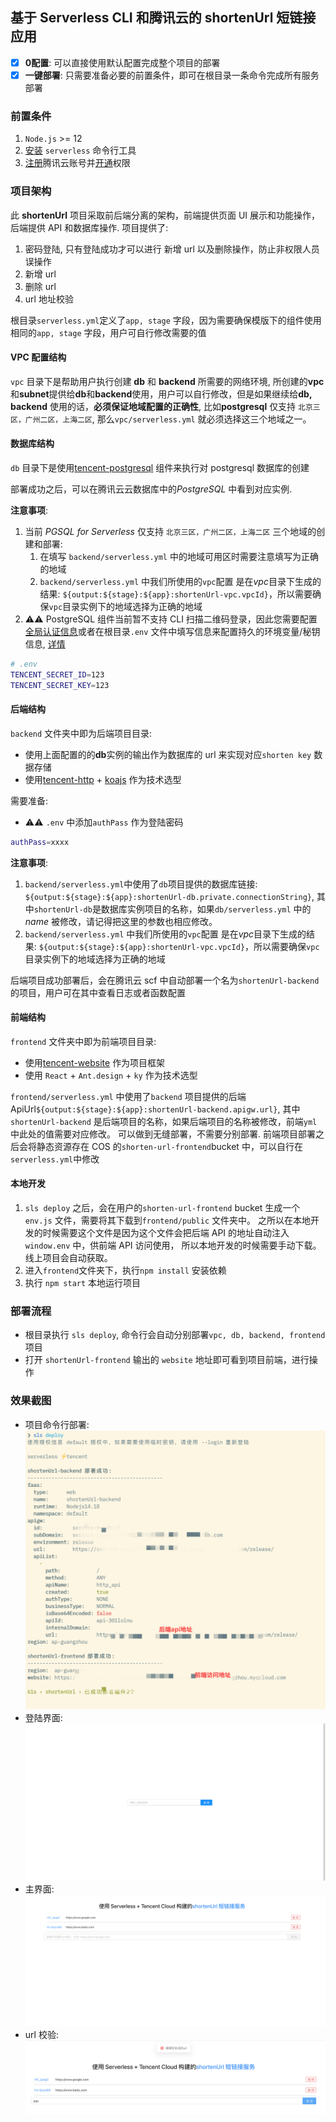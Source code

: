 ## 基于 Serverless CLI 和腾讯云的 shortenUrl 短链接应用

- [x] **0配置**: 可以直接使用默认配置完成整个项目的部署
- [x] **一键部署**: 只需要准备必要的前置条件，即可在根目录一条命令完成所有服务部署

### 前置条件

1. `Node.js` >= 12
2. [安装](https://cn.serverless.com/framework/docs-getting-started) `serverless` 命令行工具
3. [注册](https://cloud.tencent.com/register)腾讯云账号并[开通](https://cloud.tencent.com/document/product/1154/43006)权限

### 项目架构

此 **shortenUrl** 项目采取前后端分离的架构，前端提供页面 UI 展示和功能操作， 后端提供 API 和数据库操作. 项目提供了:

1. 密码登陆, 只有登陆成功才可以进行 新增 url 以及删除操作，防止非权限人员误操作
2. 新增 url
3. 删除 url
4. url 地址校验

根目录`serverless.yml`定义了`app, stage` 字段，因为需要确保模版下的组件使用相同的`app, stage` 字段，用户可自行修改需要的值

#### VPC 配置结构

`vpc` 目录下是帮助用户执行创建 **db** 和 **backend** 所需要的网络环境, 所创建的**vpc**和**subnet**提供给**db**和**backend**使用，用户可以自行修改，但是如果继续给**db, backend** 使用的话，**必须保证地域配置的正确性**, 比如**postgresql** 仅支持 `北京三区，广州二区，上海二区`, 那么`vpc/serverless.yml` 就必须选择这三个地域之一。

#### 数据库结构

`db` 目录下是使用[tencent-postgresql](https://github.com/serverless-components/tencent-postgresql) 组件来执行对 postgresql 数据库的创建

部署成功之后，可以在腾讯云云数据库中的*PostgreSQL* 中看到对应实例.

**注意事项**:

1. 当前 _PGSQL for Serverless_ 仅支持 `北京三区，广州二区，上海二区` 三个地域的创建和部署:
    1. 在填写 `backend/serverless.yml` 中的地域可用区时需要注意填写为正确的地域
    2. `backend/serverless.yml` 中我们所使用的`vpc`配置 是在*vpc*目录下生成的结果: `${output:${stage}:${app}:shortenUrl-vpc.vpcId}`，所以需要确保`vpc`目录实例下的地域选择为正确的地域
2. ⚠️⚠️ PostgreSQL 组件当前暂不支持 CLI 扫描二维码登录，因此您需要配置[全局认证信息](https://cn.serverless.com/framework/docs-commands-credentials)或者在根目录`.env` 文件中填写信息来配置持久的环境变量/秘钥信息, [详情](https://github.com/serverless-components/tencent-postgresql#4-%E8%B4%A6%E5%8F%B7%E9%85%8D%E7%BD%AE)

```bash
# .env
TENCENT_SECRET_ID=123
TENCENT_SECRET_KEY=123
```

#### 后端结构

`backend` 文件夹中即为后端项目目录:

-   使用上面配置的的**db**实例的输出作为数据库的 url 来实现对应`shorten key` 数据存储
-   使用[tencent-http](https://github.com/serverless-components/tencent-http) + [koajs](https://koajs.com/) 作为技术选型

需要准备:

-  ⚠️⚠️ `.env` 中添加`authPass` 作为登陆密码

```bash
authPass=xxxx
```

**注意事项**:

1. `backend/serverless.yml`中使用了`db`项目提供的数据库链接: `${output:${stage}:${app}:shortenUrl-db.private.connectionString}`, 其中`shortenUrl-db`是数据库实例项目的名称，如果`db/serverless.yml` 中的*name* 被修改，请记得把这里的参数也相应修改。
2. `backend/serverless.yml` 中我们所使用的`vpc`配置 是在*vpc*目录下生成的结果: `${output:${stage}:${app}:shortenUrl-vpc.vpcId}`，所以需要确保`vpc`目录实例下的地域选择为正确的地域

后端项目成功部署后，会在腾讯云 scf 中自动部署一个名为`shortenUrl-backend`的项目，用户可在其中查看日志或者函数配置

#### 前端结构

`frontend` 文件夹中即为前端项目目录:

-   使用[tencent-website](https://github.com/serverless-components/tencent-website) 作为项目框架
-   使用 `React` + `Ant.design` + `ky` 作为技术选型

`frontend/serverless.yml` 中使用了`backend` 项目提供的后端 ApiUrl`${output:${stage}:${app}:shortenUrl-backend.apigw.url}`, 其中`shortenUrl-backend` 是后端项目的名称，如果后端项目的名称被修改，前端`yml`中此处的值需要对应修改。 可以做到无缝部署，不需要分别部署.
前端项目部署之后会将静态资源存在 COS 的`shorten-url-frontend`bucket 中，可以自行在`serverless.yml`中修改

#### 本地开发

1. `sls deploy` 之后，会在用户的`shorten-url-frontend` bucket 生成一个 `env.js` 文件，需要将其下载到`frontend/public` 文件夹中。 之所以在本地开发的时候需要这个文件是因为这个文件会把后端 API 的地址自动注入`window.env` 中，供前端 API 访问使用， 所以本地开发的时候需要手动下载。 线上项目会自动获取。
2. 进入`frontend`文件夹下，执行`npm install` 安装依赖
3. 执行 `npm start` 本地运行项目

### 部署流程

-   根目录执行 `sls deploy`, 命令行会自动分别部署`vpc, db, backend, frontend` 项目
-   打开 `shortenUrl-frontend` 输出的 `website` 地址即可看到项目前端，进行操作

### 效果截图

-   项目命令行部署: ![](./assets/deployment.jpg)
-   登陆界面: ![](./assets/login.png)
-   主界面: ![](./assets/homepage.png)
-   url 校验: ![](./assets/invalidUrl.png)
